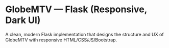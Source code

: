 # GlobeMTV — Flask (Responsive, Dark UI)

A clean, modern Flask implementation that designs the structure and UX of GlobeMTV with responsive HTML/CSS/JS/Bootstrap.


